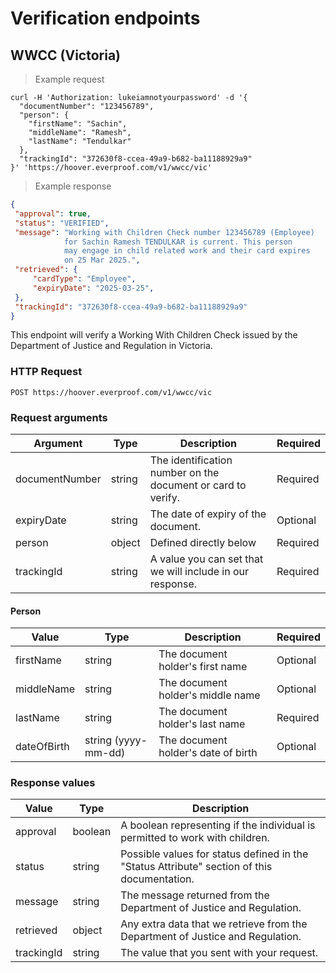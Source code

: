 # Verification endpoints

## WWCC (Victoria)

> Example request

```shell
curl -H 'Authorization: lukeiamnotyourpassword' -d '{
  "documentNumber": "123456789",
  "person": {
    "firstName": "Sachin",
    "middleName": "Ramesh",
    "lastName": "Tendulkar"
  },
  "trackingId": "372630f8-ccea-49a9-b682-ba11188929a9"
}' 'https://hoover.everproof.com/v1/wwcc/vic'
```

> Example response

```json
{
 "approval": true,
 "status": "VERIFIED",
 "message": "Working with Children Check number 123456789 (Employee) 
            for Sachin Ramesh TENDULKAR is current. This person 
            may engage in child related work and their card expires 
            on 25 Mar 2025.",
 "retrieved": {
     "cardType": "Employee",
     "expiryDate": "2025-03-25",
 },
 "trackingId": "372630f8-ccea-49a9-b682-ba11188929a9"
}
```

This endpoint will verify a Working With Children Check issued by the Department of Justice and Regulation in Victoria.

### HTTP Request

`POST https://hoover.everproof.com/v1/wwcc/vic`

### Request arguments

Argument        | Type   | Description                                                          | Required
----------------| ------ | -------------------------------------------------------------------- | -----------
documentNumber  | string | The identification number on the document or card to verify.         | Required
expiryDate      | string | The date of expiry of the document.                                  | Optional
person          | object | Defined directly below                                               | Required
trackingId      | string | A value you can set that we will include in our response.            | Required

#### Person

Value       | Type                 | Description                         | Required
----------- | -------------------- | ----------------------------------- | --------
firstName   | string               | The document holder's first name    | Optional
middleName  | string               | The document holder's middle name   | Optional
lastName    | string               | The document holder's last name     | Required
dateOfBirth | string (yyyy-mm-dd)  | The document holder's date of birth | Optional


### Response values

Value       | Type    | Description                         
----------- | ------- | -----------------------------
approval    | boolean | A boolean representing if the individual is permitted to work with children.
status      | string  | Possible values for status defined in the "Status Attribute" section of this documentation.
message     | string  | The message returned from the Department of Justice and Regulation.
retrieved   | object  | Any extra data that we retrieve from the Department of Justice and Regulation.
trackingId  | string  | The value that you sent with your request.
